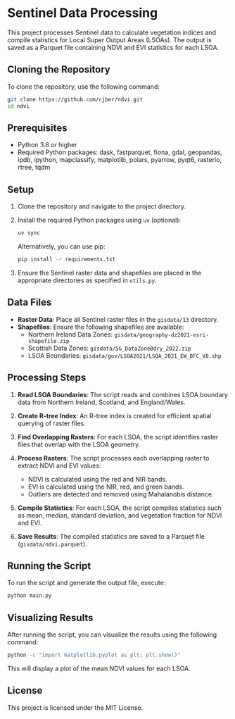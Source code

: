 # Sentinel Data Processing

This project processes Sentinel data to calculate vegetation indices and compile statistics for Local Super Output Areas (LSOAs). The output is saved as a Parquet file containing NDVI and EVI statistics for each LSOA.

## Cloning the Repository

To clone the repository, use the following command:

```bash
git clone https://github.com/cjber/ndvi.git
cd ndvi
```

## Prerequisites

- Python 3.8 or higher
- Required Python packages: dask, fastparquet, fiona, gdal, geopandas, ipdb, ipython, mapclassify, matplotlib, polars, pyarrow, pyqt6, rasterio, rtree, tqdm

## Setup

1. Clone the repository and navigate to the project directory.

2. Install the required Python packages using `uv` (optional):

   ```bash
   uv sync
   ```

   Alternatively, you can use pip:

   ```bash
   pip install -r requirements.txt
   ```

3. Ensure the Sentinel raster data and shapefiles are placed in the appropriate directories as specified in `utils.py`.

## Data Files

- **Raster Data**: Place all Sentinel raster files in the `gisdata/13` directory.
- **Shapefiles**: Ensure the following shapefiles are available:
  - Northern Ireland Data Zones: `gisdata/geography-dz2021-esri-shapefile.zip`
  - Scottish Data Zones: `gisdata/SG_DataZoneBdry_2022.zip`
  - LSOA Boundaries: `gisdata/gov/LSOA2021/LSOA_2021_EW_BFC_V8.shp`

## Processing Steps

1. **Read LSOA Boundaries**: The script reads and combines LSOA boundary data from Northern Ireland, Scotland, and England/Wales.

2. **Create R-tree Index**: An R-tree index is created for efficient spatial querying of raster files.

3. **Find Overlapping Rasters**: For each LSOA, the script identifies raster files that overlap with the LSOA geometry.

4. **Process Rasters**: The script processes each overlapping raster to extract NDVI and EVI values:
   - NDVI is calculated using the red and NIR bands.
   - EVI is calculated using the NIR, red, and green bands.
   - Outliers are detected and removed using Mahalanobis distance.

5. **Compile Statistics**: For each LSOA, the script compiles statistics such as mean, median, standard deviation, and vegetation fraction for NDVI and EVI.

6. **Save Results**: The compiled statistics are saved to a Parquet file (`gisdata/ndvi.parquet`).

## Running the Script

To run the script and generate the output file, execute:

```bash
python main.py
```

## Visualizing Results

After running the script, you can visualize the results using the following command:

```bash
python -c "import matplotlib.pyplot as plt; plt.show()"
```

This will display a plot of the mean NDVI values for each LSOA.

## License

This project is licensed under the MIT License.
